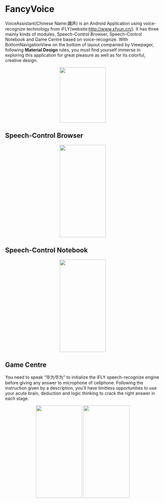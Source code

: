 # FancyVoice
VoiceAssistant(Chinese Name:趣声) is an Android Application using voice-recognize technology from iFLY(website:http://www.xfyun.cn/). It has three mainly kinds of modules, Speech-Control Browser, Speech-Control Notebook and Game Centre based on voice-recognize. With BottomNavigationView on the bottom of layout companied by Viewpager, following **Material Design** rules, you must find yourself immerse in exploring this application for great pleasure as well as for its colorful, creative design.
<div align=center><img width="150" height="180" src="http://opm54c01s.bkt.clouddn.com/18-3-16/3554926.jpg"/></div>

## Speech-Control Browser
<div align=center><img width="150" height="300" src="http://opm54c01s.bkt.clouddn.com/18-3-16/61169555.jpg"/></div>

## Speech-Control Notebook
<div align=center><img width="150" height="300" src="http://opm54c01s.bkt.clouddn.com/18-3-16/96617817.jpg"/></div>

## Game Centre
You need to speak “华为华为” to initialize the iFLY speech-recognize engine before giving any answer to microphone of cellphone. Following the instruction given by a description, you'll have limitless opportunities to use your acute brain, deduction and logic thinking to crack the right answer in each stage.
<div align=center>
  <img width="150" height="300" src="http://opm54c01s.bkt.clouddn.com/18-3-16/13284193.jpg"/>
  <img width="150" height="300" src="http://opm54c01s.bkt.clouddn.com/18-3-16/76865400.jpg"/>
</div>
